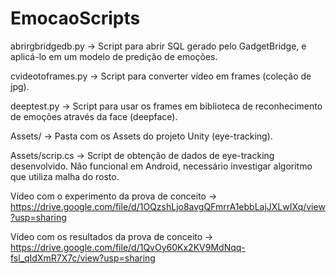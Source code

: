 # EmocaoScripts

abrirgbridgedb.py -> Script para abrir SQL gerado pelo GadgetBridge, e aplicá-lo em um modelo de predição de emoções.

cvideotoframes.py -> Script para converter vídeo em frames (coleção de jpg).

deeptest.py -> Script para usar os frames em biblioteca de reconhecimento de emoções através da face (deepface).

Assets/ -> Pasta com os Assets do projeto Unity (eye-tracking).

Assets/scrip.cs -> Script de obtenção de dados de eye-tracking desenvolvido. Não funcional em Android, necessário investigar algoritmo que utiliza malha do rosto.

Vídeo com o experimento da prova de conceito -> https://drive.google.com/file/d/1OQzshLjo8avgQFmrrA1ebbLajJXLwIXq/view?usp=sharing

Vídeo com os resultados da prova de conceito -> https://drive.google.com/file/d/1QvOy60Kx2KV9MdNqq-fsl_qIdXmR7X7c/view?usp=sharing
